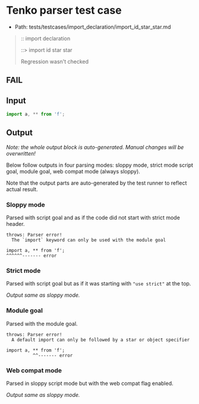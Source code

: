 # Tenko parser test case

- Path: tests/testcases/import_declaration/import_id_star_star.md

> :: import declaration
>
> ::> import id star star
>
> Regression wasn't checked

## FAIL

## Input

`````js
import a, ** from 'f';
`````

## Output

_Note: the whole output block is auto-generated. Manual changes will be overwritten!_

Below follow outputs in four parsing modes: sloppy mode, strict mode script goal, module goal, web compat mode (always sloppy).

Note that the output parts are auto-generated by the test runner to reflect actual result.

### Sloppy mode

Parsed with script goal and as if the code did not start with strict mode header.

`````
throws: Parser error!
  The `import` keyword can only be used with the module goal

import a, ** from 'f';
^^^^^^------- error
`````

### Strict mode

Parsed with script goal but as if it was starting with `"use strict"` at the top.

_Output same as sloppy mode._

### Module goal

Parsed with the module goal.

`````
throws: Parser error!
  A default import can only be followed by a star or object specifier

import a, ** from 'f';
          ^^------- error
`````


### Web compat mode

Parsed in sloppy script mode but with the web compat flag enabled.

_Output same as sloppy mode._

